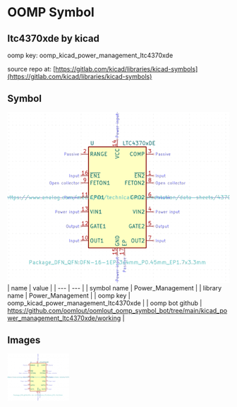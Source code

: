 # OOMP Symbol  
## ltc4370xde  by kicad  
  
oomp key: oomp_kicad_power_management_ltc4370xde  
  
source repo at: [https://gitlab.com/kicad/libraries/kicad-symbols](https://gitlab.com/kicad/libraries/kicad-symbols)  
## Symbol  
  
[![working.png](working_600.png)](working.png)  
| name | value | 
| --- | --- | 
| symbol name | Power_Management | 
| library name | Power_Management | 
| oomp key | oomp_kicad_power_management_ltc4370xde | 
| oomp bot github | https://github.com/oomlout/oomlout_oomp_symbol_bot/tree/main/kicad_power_management_ltc4370xde/working | 
## Images  
  
[![working.png](working_140.png)](working.png)  
